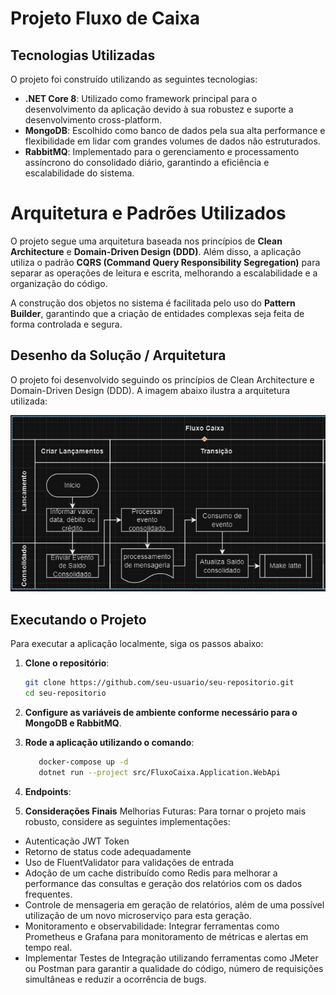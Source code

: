 # Projeto Fluxo de Caixa

## Tecnologias Utilizadas

O projeto foi construído utilizando as seguintes tecnologias:

- **.NET Core 8**: Utilizado como framework principal para o desenvolvimento da aplicação devido à sua robustez e suporte a desenvolvimento cross-platform.
- **MongoDB**: Escolhido como banco de dados pela sua alta performance e flexibilidade em lidar com grandes volumes de dados não estruturados.
- **RabbitMQ**: Implementado para o gerenciamento e processamento assíncrono do consolidado diário, garantindo a eficiência e escalabilidade do sistema.

# Arquitetura e Padrões Utilizados

O projeto segue uma arquitetura baseada nos princípios de **Clean Architecture** e **Domain-Driven Design (DDD)**. Além disso, a aplicação utiliza o padrão **CQRS (Command Query Responsibility Segregation)** para separar as operações de leitura e escrita, melhorando a escalabilidade e a organização do código.

A construção dos objetos no sistema é facilitada pelo uso do **Pattern Builder**, garantindo que a criação de entidades complexas seja feita de forma controlada e segura.

## Desenho da Solução / Arquitetura

O projeto foi desenvolvido seguindo os princípios de Clean Architecture e Domain-Driven Design (DDD). A imagem abaixo ilustra a arquitetura utilizada:

![Desenho da Solução](https://github.com/cleitonjustino/FluxoCaixa/blob/main/documentos/Fluxo.png)

## Executando o Projeto

Para executar a aplicação localmente, siga os passos abaixo:

1. **Clone o repositório**:

   ```bash
   git clone https://github.com/seu-usuario/seu-repositorio.git
   cd seu-repositorio

2. **Configure as variáveis de ambiente conforme necessário para o MongoDB e RabbitMQ**.

3. **Rode a aplicação utilizando o comando**:
   ```bash
      docker-compose up -d
      dotnet run --project src/FluxoCaixa.Application.WebApi

4. **Endpoints**:
   

4. **Considerações Finais**
Melhorias Futuras: Para tornar o projeto mais robusto, considere as seguintes implementações:
- Autenticação JWT Token
- Retorno de status code adequadamente
- Uso de FluentValidator para validações de entrada
- Adoção de um cache distribuído como Redis para melhorar a performance das consultas e geração dos relatórios com os dados frequentes.
- Controle de mensageria em geração de relatórios, além de uma possível utilização de um novo microserviço para esta geração.
- Monitoramento e observabilidade: Integrar ferramentas como Prometheus e Grafana para monitoramento de métricas e alertas em tempo real.
- Implementar Testes de Integração utilizando ferramentas como JMeter ou Postman para garantir a qualidade do código, número de requisições simultâneas e reduzir a ocorrência de bugs.
